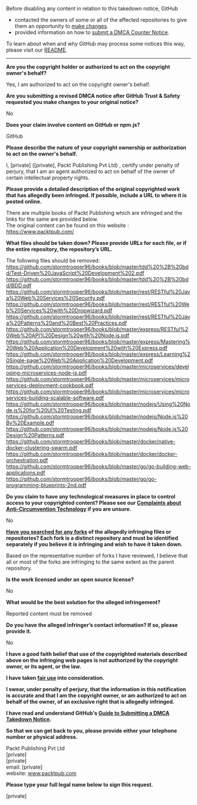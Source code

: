 Before disabling any content in relation to this takedown notice, GitHub
- contacted the owners of some or all of the affected repositories to give them an opportunity to [make changes](https://docs.github.com/en/github/site-policy/dmca-takedown-policy#a-how-does-this-actually-work).
- provided information on how to [submit a DMCA Counter Notice](https://docs.github.com/en/articles/guide-to-submitting-a-dmca-counter-notice).

To learn about when and why GitHub may process some notices this way, please visit our [README](https://github.com/github/dmca/blob/master/README.md#anatomy-of-a-takedown-notice).

---

**Are you the copyright holder or authorized to act on the copyright owner's behalf?**

Yes, I am authorized to act on the copyright owner's behalf.

**Are you submitting a revised DMCA notice after GitHub Trust & Safety requested you make changes to your original notice?**

No

**Does your claim involve content on GitHub or npm.js?**

GitHub

**Please describe the nature of your copyright ownership or authorization to act on the owner's behalf.**

I, [private] ([private], Packt Publishing Pvt Ltd) , certify under penalty of perjury, that I am an agent authorized to act on behalf of the owner of certain intellectual property rights.

**Please provide a detailed description of the original copyrighted work that has allegedly been infringed. If possible, include a URL to where it is posted online.**

There are multiple books of Packt Publishing which are infringed and the links for the same are provided below.  
The original content can be found on this website :  
https://www.packtpub.com/

**What files should be taken down? Please provide URLs for each file, or if the entire repository, the repository’s URL.**

The following files should be removed:  
https://github.com/stormtrooper96/books/blob/master/tdd%20%2B%20bdd/Test-Driven%20JavaScript%20Development%202.pdf  
https://github.com/stormtrooper96/books/blob/master/tdd%20%2B%20bdd/BDD.pdf  
https://github.com/stormtrooper96/books/blob/master/rest/RESTful%20Java%20Web%20Services%20Security.pdf  
https://github.com/stormtrooper96/books/blob/master/rest/RESTful%20Web%20Services%20with%20Dropwizard.pdf    
https://github.com/stormtrooper96/books/blob/master/rest/RESTful%20Java%20Patterns%20and%20Best%20Practices.pdf  
https://github.com/stormtrooper96/books/blob/master/express/RESTful%20Web%20API%20Design%20with%20Node.js.pdf  
https://github.com/stormtrooper96/books/blob/master/express/Mastering%20Web%20Application%20Development%20with%20Express.pdf  
https://github.com/stormtrooper96/books/blob/master/express/Learning%20Single-page%20Web%20Application%20Development.pdf  
https://github.com/stormtrooper96/books/blob/master/microservices/developing-microservices-node-js.pdf  
https://github.com/stormtrooper96/books/blob/master/microservices/microservices-deployment-cookbook.pdf  
https://github.com/stormtrooper96/books/blob/master/microservices/microservices-building-scalable-software.pdf  
https://github.com/stormtrooper96/books/blob/master/nodejs/Using%20Node.js%20for%20UI%20Testing.pdf  
https://github.com/stormtrooper96/books/blob/master/nodejs/Node.js%20By%20Example.pdf  
https://github.com/stormtrooper96/books/blob/master/nodejs/Node.js%20Design%20Patterns.pdf  
https://github.com/stormtrooper96/books/blob/master/docker/native-docker-clustering-swarm.pdf  
https://github.com/stormtrooper96/books/blob/master/docker/docker-orchestration.pdf  
https://github.com/stormtrooper96/books/blob/master/go/go-building-web-applications.pdf  
https://github.com/stormtrooper96/books/blob/master/go/go-programming-blueprints-2nd.pdf  

**Do you claim to have any technological measures in place to control access to your copyrighted content? Please see our <a href="https://docs.github.com/articles/guide-to-submitting-a-dmca-takedown-notice#complaints-about-anti-circumvention-technology">Complaints about Anti-Circumvention Technology</a> if you are unsure.**

No

**<a href="https://docs.github.com/articles/dmca-takedown-policy#b-what-about-forks-or-whats-a-fork">Have you searched for any forks</a> of the allegedly infringing files or repositories? Each fork is a distinct repository and must be identified separately if you believe it is infringing and wish to have it taken down.**

Based on the representative number of forks I have reviewed, I believe that all or most of the forks are infringing to the same extent as the parent repository.

**Is the work licensed under an open source license?**

No

**What would be the best solution for the alleged infringement?**

Reported content must be removed

**Do you have the alleged infringer’s contact information? If so, please provide it.**

No

**I have a good faith belief that use of the copyrighted materials described above on the infringing web pages is not authorized by the copyright owner, or its agent, or the law.**

**I have taken <a href="https://www.lumendatabase.org/topics/22">fair use</a> into consideration.**

**I swear, under penalty of perjury, that the information in this notification is accurate and that I am the copyright owner, or am authorized to act on behalf of the owner, of an exclusive right that is allegedly infringed.**

**I have read and understand GitHub's <a href="https://docs.github.com/articles/guide-to-submitting-a-dmca-takedown-notice/">Guide to Submitting a DMCA Takedown Notice</a>.**

**So that we can get back to you, please provide either your telephone number or physical address.**

Packt Publishing Pvt Ltd  
[private]  
[private]  
email: [private]  
website:  www.packtpub.com

**Please type your full legal name below to sign this request.**

[private]  
